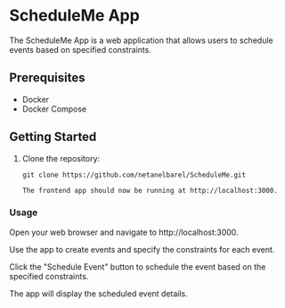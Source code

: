 # ScheduleMe App

The ScheduleMe App is a web application that allows users to schedule events based on specified constraints.

## Prerequisites

- Docker
- Docker Compose

## Getting Started

1. Clone the repository:

   ```shell
   git clone https://github.com/netanelbarel/ScheduleMe.git

   The frontend app should now be running at http://localhost:3000.

### Usage

Open your web browser and navigate to http://localhost:3000.

Use the app to create events and specify the constraints for each event.

Click the "Schedule Event" button to schedule the event based on the specified constraints.

The app will display the scheduled event details.
